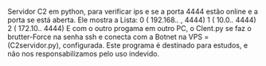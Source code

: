Servidor C2 em python, para verificar ips e se a porta 4444 estão online e a porta se está aberta.
Ele mostra a Lista: 0 ( 192.168.*.* , 4444)
                    1 ( 10.0.*.* 4444)
                    2 ( 172.10.*.* 4444)
E com o outro progama em outro PC, o Clent.py
se faz o brutter-Force na senha ssh e conecta com a Botnet na VPS = (C2servidor.py), configurada.
Este programa é destinado para estudos, e não nos responsabilizamos pelo uso indevido.
                    
